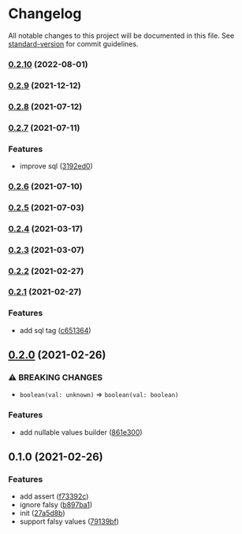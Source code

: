 # Changelog

All notable changes to this project will be documented in this file. See [standard-version](https://github.com/conventional-changelog/standard-version) for commit guidelines.

### [0.2.10](https://github.com/BlackGlory/extra-sql-builder/compare/v0.2.9...v0.2.10) (2022-08-01)

### [0.2.9](https://github.com/BlackGlory/extra-sql-builder/compare/v0.2.8...v0.2.9) (2021-12-12)

### [0.2.8](https://github.com/BlackGlory/extra-sql-builder/compare/v0.2.7...v0.2.8) (2021-07-12)

### [0.2.7](https://github.com/BlackGlory/extra-sql-builder/compare/v0.2.6...v0.2.7) (2021-07-11)


### Features

* improve sql ([3192ed0](https://github.com/BlackGlory/extra-sql-builder/commit/3192ed039de8f8e19de9648909b71ed8d1fe8d7f))

### [0.2.6](https://github.com/BlackGlory/extra-sql-builder/compare/v0.2.5...v0.2.6) (2021-07-10)

### [0.2.5](https://github.com/BlackGlory/extra-sql-builder/compare/v0.2.4...v0.2.5) (2021-07-03)

### [0.2.4](https://github.com/BlackGlory/extra-sql-builder/compare/v0.2.3...v0.2.4) (2021-03-17)

### [0.2.3](https://github.com/BlackGlory/extra-sql-builder/compare/v0.2.2...v0.2.3) (2021-03-07)

### [0.2.2](https://github.com/BlackGlory/extra-sql-builder/compare/v0.2.1...v0.2.2) (2021-02-27)

### [0.2.1](https://github.com/BlackGlory/extra-sql-builder/compare/v0.2.0...v0.2.1) (2021-02-27)


### Features

* add sql tag ([c651364](https://github.com/BlackGlory/extra-sql-builder/commit/c651364a67813b0835eeff981e4c264a24452366))

## [0.2.0](https://github.com/BlackGlory/extra-sql-builder/compare/v0.1.0...v0.2.0) (2021-02-26)


### ⚠ BREAKING CHANGES

* `boolean(val: unknown)` => `boolean(val: boolean)`

### Features

* add nullable values builder ([861e300](https://github.com/BlackGlory/extra-sql-builder/commit/861e3003bb43a605c2ba2a5dc3960b04bf58f116))

## 0.1.0 (2021-02-26)


### Features

* add assert ([f73392c](https://github.com/BlackGlory/extra-sql-builder/commit/f73392c41ea5ef01c72816b2903ce21113bb2af9))
* ignore falsy ([b897ba1](https://github.com/BlackGlory/extra-sql-builder/commit/b897ba1f7dac97fb848fe09a98dbbb8b025cecb3))
* init ([27a5d8b](https://github.com/BlackGlory/extra-sql-builder/commit/27a5d8bc5c25cbf255bbedc6896d883e8027de03))
* support falsy values ([79139bf](https://github.com/BlackGlory/extra-sql-builder/commit/79139bf77d473b4065aea6f9ac0d82a8ee239868))
